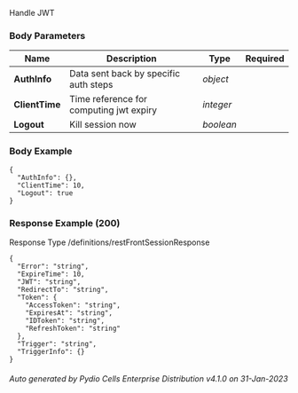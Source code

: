 






 
Handle JWT  


### Body Parameters

Name | Description | Type | Required
---|---|---|---
**AuthInfo** | Data sent back by specific auth steps | _object_ |   
**ClientTime** | Time reference for computing jwt expiry | _integer_ |   
**Logout** | Kill session now | _boolean_ |   


### Body Example
```
{
  "AuthInfo": {},
  "ClientTime": 10,
  "Logout": true
}
```






### Response Example (200)
Response Type /definitions/restFrontSessionResponse

```
{
  "Error": "string",
  "ExpireTime": 10,
  "JWT": "string",
  "RedirectTo": "string",
  "Token": {
    "AccessToken": "string",
    "ExpiresAt": "string",
    "IDToken": "string",
    "RefreshToken": "string"
  },
  "Trigger": "string",
  "TriggerInfo": {}
}
```




###### Auto generated by Pydio Cells Enterprise Distribution v4.1.0 on 31-Jan-2023
